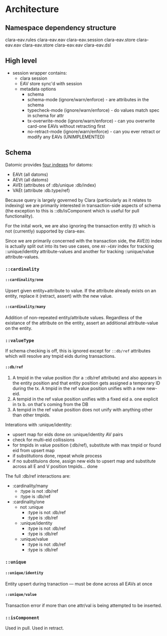 # Architecture

## Namespace dependency structure

clara-eav.rules
  clara-eav.eav
  clara-eav.session
    clara-eav.store
      clara-eav.eav
  clara-eav.store
    clara-eav.eav
  clara-eav.dsl
  
## High level

- session wrapper contains:
  - clara session
  - EAV store sync'd with session
  - metadata options
    - schema
    - schema-mode (ignore/warn/enforce) - are attributes in the schema
    - typecheck-mode (ignore/warn/enforce) - do values match spec in schema for attr
    - tx-overwrite-mode (ignore/warn/enforce) - can you overwrite card-one EAVs without retracting first
    - no-retract-mode (ignore/warn/enforce) - can you ever retract or modify any EAVs (UNIMPLEMENTED)

## Schema

Datomic provides [four indexes](https://docs.datomic.com/on-prem/indexes.html) for datoms:
* EAVt (all datoms)
* AEVt (all datoms)
* AVEt (attributes of :db/unique :db/index)
* VAEt (attribute :db.type/ref)

Because query is largely governed by Clara (particularly as it relates
to indexing) we are primarily interested in transaction-side aspects
of schema (the exception to this is ::db/isComponent which is useful
for pull functionality).

For the inital work, we are also ignoring the transaction entity (t)
which is not (currently) supported by clara-eav.

Since we are primarily concerned with the transaction side, the AVE(t)
index is actually split out into its two use cases, one `AV->EAV` index
for tracking ::unique/identity attribute-values and another for
tracking ::unique/value attribute-values.

### `::cardinality`

#### `::cardinality/one`
Upsert given entity+attribute to value. If the attribute already
exists on an entity, replace it (retract, assert) with the new value.

#### `::cardinality/many`
Addition of non-repeated entity/attribute values. Regardless of the
existance of the attribute on the entity, assert an additional
attribute-value on the entity.

### `::valueType`
If schema checking is off, this is ignored except for `::db/ref`
attributes which will resolve any tmpid eids during transactions.

#### `::db/ref`
1. A tmpid in the value position (for a ::db/ref attribute) and also
   appears in the entity position and that entity position gets
   assigned a temporary ID during the tx.
   A tmpid in the ref value position unifies with a new new-eid.
2. A tempid in the ref value position unifies with a fixed eid
  a. one explicit in tx
  b. on that's coming from the DB
3. A tempid in the ref value position does not unify with anything
   other than other tmpids.

Interations with :unique/identity:

- upsert map for eids done on :unique/identity AV pairs
- check for multi-eid collissions
- for tmpids in value position (:db/ref), substitute with max tmpid or
  found eid from upsert map
- if substitutions done, repeat whole process
- if no substituions done, assign new eids to upsert map and
  substitute across all E and V position tmpids... done

The full :db/ref interactions are:

- :cardinality/many
  - :type is not :db/ref
  - :type is :db/ref
- :cardinality/one
  - not :unique
    - :type is not :db/ref
    - :type is :db/ref
  - :unique/identity
    - :type is not :db/ref
    - :type is :db/ref
  - :unique/value
    - :type is not :db/ref
    - :type is :db/ref


### `::unique`
#### `::unique/identity`

Entity upsert during tranaction — must be done across all EAVs at once

#### `::unique/value`
Transaction error if more than one attr/val is being attempted to be inserted.

### `::isComponent`
Used in pull.
Used in retract.

